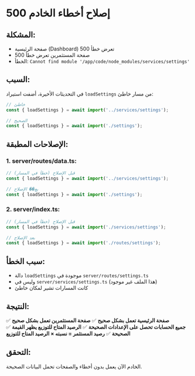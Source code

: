 # إصلاح أخطاء الخادم 500

## المشكلة:
- صفحة الرئيسية (Dashboard) تعرض خطأ 500
- صفحة المستثمرين تعرض خطأ 500
- الخطأ: `Cannot find module '/app/code/node_modules/services/settings'`

## السبب:
في التحديثات الأخيرة، أضفت استيراد `loadSettings` من مسار خاطئ:
```typescript
// خاطئ
const { loadSettings } = await import('../services/settings');

// الصحيح  
const { loadSettings } = await import('./settings');
```

## الإصلاحات المطبقة:

### 1. **server/routes/data.ts**:
```typescript
// قبل الإصلاح (خطأ في المسار)
const { loadSettings } = await import('../services/settings');

// بع�� الإصلاح  
const { loadSettings } = await import('./settings');
```

### 2. **server/index.ts**:
```typescript
// قبل الإصلاح (خطأ في المسار)
const { loadSettings } = await import('./services/settings');

// بعد الإصلاح
const { loadSettings } = await import('./routes/settings');
```

## سبب الخطأ:
- دالة `loadSettings` موجودة في `server/routes/settings.ts`
- وليس في `server/services/settings.ts` (هذا الملف غير موجود)
- كانت المسارات تشير لمكان خاطئ

## النتيجة:
✅ **صفحة الرئيسية تعمل بشكل صحيح**
✅ **صفحة المستثمرين تعمل بشكل صحيح**  
✅ **جميع الحسابات تحصل على الإعدادات الصحيحة**
✅ **الرصيد المتاح للتوزيع يظهر القيمة الصحيحة**
✅ **رصيد المستثمر = نسبته × الرصيد المتاح للتوزيع**

## التحقق:
الخادم الآن يعمل بدون أخطاء والصفحات تحمل البيانات الصحيحة.
